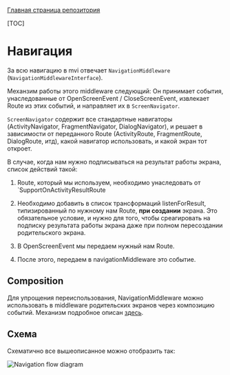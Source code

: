 [Главная страница репозитория](../docs/main.md)

[TOC]

# Навигация
За всю навигацию в mvi отвечает `NavigationMiddleware` (`NavigationMiddlewareInterface`).

Механзим работы этого middleware следующий: 
Он принимает события, унаследованные от OpenScreenEvent / CloseScreenEvent, извлекает Route из этих событий, и направляет их в 
`ScreenNavigator`. 

`ScreenNavigator` содержит все стандартные навигаторы (ActivityNavigator, FragmentNavigator, DialogNavigator),
и решает в зависимости от переданного Route (ActivityRoute, FragmentRoute, DialogRoute, итд), какой навигатор использовать, и какой экран тот откроет. 

В случае, когда нам нужно подписываться на результат работы экрана, список действий такой: 

1. Route, который мы используем, необходимо унаследовать от `SupportOnActivityResultRoute<T>

1. Необходимо добавить в список трансформаций listenForResult, типизированный по нужному нам Route, **при создании** экрана. 
Это обязательное условие, и нужно для того, чтобы среагировать на подписку результата работы экрана даже при полном пересоздании родительского экрана.

1. В OpenScreenEvent мы передаем нужный нам Route.

1. После этого, передаем в navigationMiddleware это событие.

## Composition 
Для упрощения переиспользования, NavigationMiddleware можно использовать в middleware родительских экранов через композицию событий.
Механизм подробное описан [здесь][compreadme].

## Схема

Схематично все вышеописанное можно отобразить так:

![Navigation flow diagram]( https://i.imgur.com/vfHcolI.jpg )

[compreadme]: composition.md